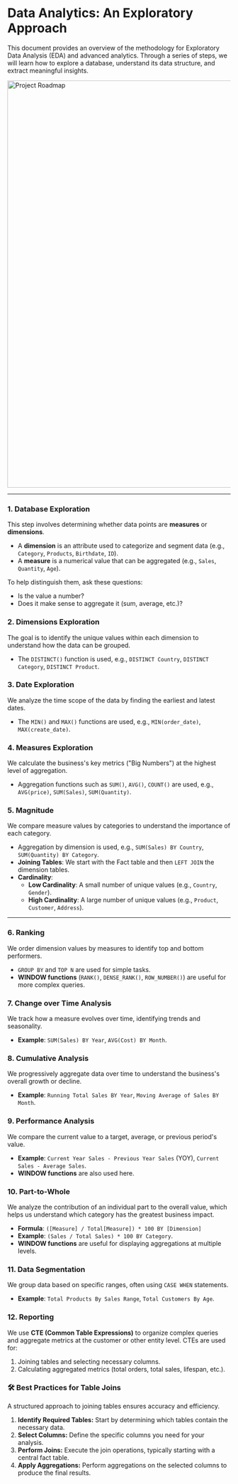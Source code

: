 # Data Analytics: An Exploratory Approach

This document provides an overview of the methodology for Exploratory Data Analysis (EDA) and advanced analytics. Through a series of steps, we will learn how to explore a database, understand its data structure, and extract meaningful insights.


<img width="2141" height="916" alt="Project Roadmap" src="https://github.com/user-attachments/assets/ed6eb456-e940-4f69-9e67-de0a3dbee831" />

---

### 1. Database Exploration

This step involves determining whether data points are **measures** or **dimensions**.

* A **dimension** is an attribute used to categorize and segment data (e.g., `Category`, `Products`, `Birthdate`, `ID`).
* A **measure** is a numerical value that can be aggregated (e.g., `Sales`, `Quantity`, `Age`).

To help distinguish them, ask these questions:
- Is the value a number?
- Does it make sense to aggregate it (sum, average, etc.)?

### 2. Dimensions Exploration

The goal is to identify the unique values within each dimension to understand how the data can be grouped.

- The `DISTINCT()` function is used, e.g., `DISTINCT Country`, `DISTINCT Category`, `DISTINCT Product`.

### 3. Date Exploration

We analyze the time scope of the data by finding the earliest and latest dates.

- The `MIN()` and `MAX()` functions are used, e.g., `MIN(order_date)`, `MAX(create_date)`.

### 4. Measures Exploration

We calculate the business's key metrics ("Big Numbers") at the highest level of aggregation.

- Aggregation functions such as `SUM()`, `AVG()`, `COUNT()` are used, e.g., `AVG(price)`, `SUM(Sales)`, `SUM(Quantity)`.

### 5. Magnitude

We compare measure values by categories to understand the importance of each category.

- Aggregation by dimension is used, e.g., `SUM(Sales) BY Country`, `SUM(Quantity) BY Category`.
- **Joining Tables**: We start with the Fact table and then `LEFT JOIN` the dimension tables.
- **Cardinality**:
    - **Low Cardinality**: A small number of unique values (e.g., `Country`, `Gender`).
    - **High Cardinality**: A large number of unique values (e.g., `Product`, `Customer`, `Address`).

---

### 6. Ranking

We order dimension values by measures to identify top and bottom performers.

- `GROUP BY` and `TOP N` are used for simple tasks.
- **WINDOW functions** (`RANK()`, `DENSE_RANK()`, `ROW_NUMBER()`) are useful for more complex queries.

### 7. Change over Time Analysis

We track how a measure evolves over time, identifying trends and seasonality.

- **Example**: `SUM(Sales) BY Year`, `AVG(Cost) BY Month`.

### 8. Cumulative Analysis

We progressively aggregate data over time to understand the business's overall growth or decline.

- **Example**: `Running Total Sales BY Year`, `Moving Average of Sales BY Month`.

### 9. Performance Analysis

We compare the current value to a target, average, or previous period's value.

- **Example**: `Current Year Sales - Previous Year Sales` (YOY), `Current Sales - Average Sales`.
- **WINDOW functions** are also used here.

### 10. Part-to-Whole

We analyze the contribution of an individual part to the overall value, which helps us understand which category has the greatest business impact.

- **Formula**: `([Measure] / Total[Measure]) * 100 BY [Dimension]`
- **Example**: `(Sales / Total Sales) * 100 BY Category`.
- **WINDOW functions** are useful for displaying aggregations at multiple levels.

### 11. Data Segmentation

We group data based on specific ranges, often using `CASE WHEN` statements.

- **Example**: `Total Products By Sales Range`, `Total Customers By Age`.

### 12. Reporting

We use **CTE (Common Table Expressions)** to organize complex queries and aggregate metrics at the customer or other entity level. CTEs are used for:

1.  Joining tables and selecting necessary columns.
2.  Calculating aggregated metrics (total orders, total sales, lifespan, etc.).

### 🛠️ **Best Practices for Table Joins**

A structured approach to joining tables ensures accuracy and efficiency.
1.  **Identify Required Tables:** Start by determining which tables contain the necessary data.
2.  **Select Columns:** Define the specific columns you need for your analysis.
3.  **Perform Joins:** Execute the join operations, typically starting with a central fact table.
4.  **Apply Aggregations:** Perform aggregations on the selected columns to produce the final results.
